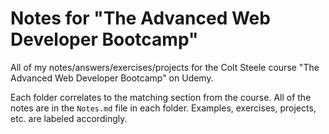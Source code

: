 # Notes for "The Advanced Web Developer Bootcamp"

All of my notes/answers/exercises/projects for the Colt Steele course "The Advanced Web Developer Bootcamp" on Udemy.

Each folder correlates to the matching section from the course. All of the notes are in the `Notes.md` file in each folder. Examples, exercises, projects, etc. are labeled accordingly.
